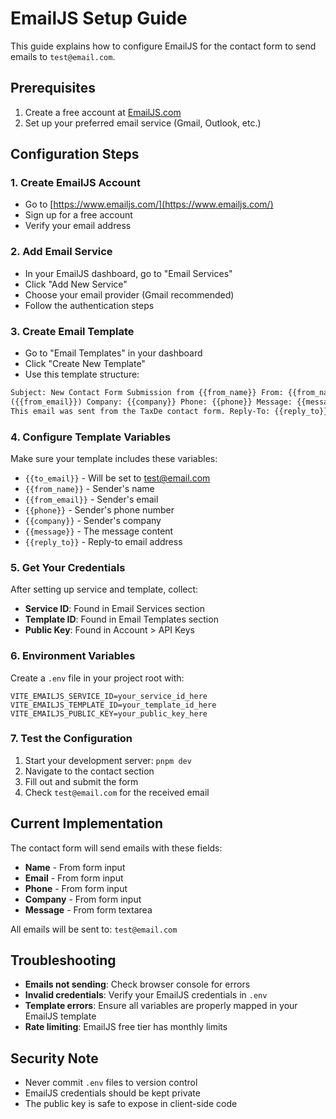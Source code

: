 # EmailJS Setup Guide

This guide explains how to configure EmailJS for the contact form to send emails to `test@email.com`.

## Prerequisites

1. Create a free account at [EmailJS.com](https://www.emailjs.com/)
2. Set up your preferred email service (Gmail, Outlook, etc.)

## Configuration Steps

### 1. Create EmailJS Account

- Go to [https://www.emailjs.com/](https://www.emailjs.com/)
- Sign up for a free account
- Verify your email address

### 2. Add Email Service

- In your EmailJS dashboard, go to "Email Services"
- Click "Add New Service"
- Choose your email provider (Gmail recommended)
- Follow the authentication steps

### 3. Create Email Template

- Go to "Email Templates" in your dashboard
- Click "Create New Template"
- Use this template structure:

```html
Subject: New Contact Form Submission from {{from_name}} From: {{from_name}}
({{from_email}}) Company: {{company}} Phone: {{phone}} Message: {{message}} ---
This email was sent from the TaxDe contact form. Reply-To: {{reply_to}}
```

### 4. Configure Template Variables

Make sure your template includes these variables:

- `{{to_email}}` - Will be set to test@email.com
- `{{from_name}}` - Sender's name
- `{{from_email}}` - Sender's email
- `{{phone}}` - Sender's phone number
- `{{company}}` - Sender's company
- `{{message}}` - The message content
- `{{reply_to}}` - Reply-to email address

### 5. Get Your Credentials

After setting up service and template, collect:

- **Service ID**: Found in Email Services section
- **Template ID**: Found in Email Templates section
- **Public Key**: Found in Account > API Keys

### 6. Environment Variables

Create a `.env` file in your project root with:

```env
VITE_EMAILJS_SERVICE_ID=your_service_id_here
VITE_EMAILJS_TEMPLATE_ID=your_template_id_here
VITE_EMAILJS_PUBLIC_KEY=your_public_key_here
```

### 7. Test the Configuration

1. Start your development server: `pnpm dev`
2. Navigate to the contact section
3. Fill out and submit the form
4. Check `test@email.com` for the received email

## Current Implementation

The contact form will send emails with these fields:

- **Name** - From form input
- **Email** - From form input
- **Phone** - From form input
- **Company** - From form input
- **Message** - From form textarea

All emails will be sent to: `test@email.com`

## Troubleshooting

- **Emails not sending**: Check browser console for errors
- **Invalid credentials**: Verify your EmailJS credentials in `.env`
- **Template errors**: Ensure all variables are properly mapped in your EmailJS template
- **Rate limiting**: EmailJS free tier has monthly limits

## Security Note

- Never commit `.env` files to version control
- EmailJS credentials should be kept private
- The public key is safe to expose in client-side code
